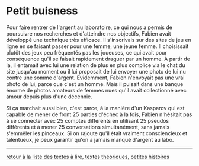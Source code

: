 Petit buisness
==============

Pour faire rentrer de l'argent au laboratoire, ce qui nous a permis de poursuivre nos recherches et d'atteindre nos objectifs, Fabien avait développé une technique très efficace. Il s'inscrivais sur des sites de jeu en ligne en se faisant passer pour une femme, une jeune femme. Il choisissait plutôt des jeux peu fréquentés pas les joueuses, ce qui avait pour conséquence qu'il se faisait rapidement draguer par un homme. À partir de la, il entamait avec lui une relation de plus en plus complice via le chat du site jusqu'au moment ou il lui proposait de lui envoyer une photo de lui nu contre une somme d'argent. Evidemment, Fabien n'envoyait pas une vrai photo de lui, parce que c'est un homme. Mais il puisait dans une banque énorme de photos amateurs de femmes nues qu'il avait collectionné avec amour depuis plus d'une décennie.

Si ça marchait aussi bien, c'est parce, à la manière d'un Kasparov qui est capable de mener de front 25 parties d'échec à la fois, Fabien n'hésitait pas à se connecter avec 25 comptes différents en utilisant 25 pseudos différents et à mener 25 conversations simultanément, sans jamais s'emmêler les pinceaux. Si on rajoute qu'il était vraiment consciencieux et talentueux, je peux garantir qu'on a jamais manqué d'argent au labo.


---

[retour à la liste des textes à lire, textes théoriques, petites histoires](.)
